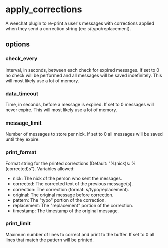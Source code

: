 # apply_corrections

A weechat plugin to re-print a user's messages with corrections applied when
they send a correction string (ex: s/typo/replacement).

## options

### check_every

Interval, in seconds, between each check for expired messages. If set to 0 no
check will be performed and all messages will be saved indefinitely.  This will
most likely use a lot of memory.

### data_timeout

Time, in seconds, before a message is expired. If set to 0 messages will never
expire. This will most likely use a lot of memory.

### message_limit

Number of messages to store per nick. If set to 0 all messages will be saved
until they expire.

### print_format

Format string for the printed corrections (Default: "%(nick)s: %(corrected)s").
Variables allowed:

* nick:        The nick of the person who sent the messages.
* corrected:   The corrected text of the previous message(s).
* correction:  The correction (format: s/typo/replacement).
* original:    The original message before correction.
* pattern:     The "typo" portion of the correction.
* replacement: The "replacement" portion of the correction.
* timestamp:   The timestamp of the original message.

### print_limit

Maximum number of lines to correct and print to the buffer. If set to 0 all
lines that match the pattern will be printed.

